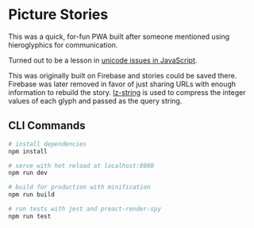 # Picture Stories

This was a quick, for-fun PWA built after someone mentioned using hieroglyphics for communication.

Turned out to be a lesson in [unicode issues in JavaScript](https://mathiasbynens.be/notes/javascript-unicode).

This was originally built on Firebase and stories could be saved there. Firebase was later removed in favor of just sharing URLs with enough information to rebuild the story. [lz-string](https://github.com/pieroxy/lz-string) is used to compress the integer values of each glyph and passed as the query string.

## CLI Commands

``` bash
# install dependencies
npm install

# serve with hot reload at localhost:8080
npm run dev

# build for production with minification
npm run build

# run tests with jest and preact-render-spy 
npm run test
```
